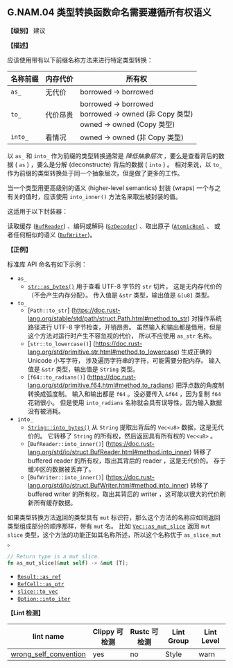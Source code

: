 ## G.NAM.04 类型转换函数命名需要遵循所有权语义

**【级别】** 建议

**【描述】**

应该使用带有以下前缀名称方法来进行特定类型转换：

| 名称前缀 | 内存代价 | 所有权 |
| ------ | ---- | --------- |
| `as_` | 无代价 | borrowed -\> borrowed |
| `to_` | 代价昂贵 | borrowed -\> borrowed<br>borrowed -\> owned (非 Copy 类型)<br>owned -\> owned (Copy 类型) |
| `into_` | 看情况 | owned -\> owned (非 Copy 类型) |

以 `as_` 和 `into_` 作为前缀的类型转换通常是 *降低抽象层次* ，要么是查看背后的数据 ( `as` ) ，要么是分解 (deconstructe) 背后的数据 ( `into` ) 。
相对来说，以 `to_` 作为前缀的类型转换处于同一个抽象层次，但是做了更多的工作。

当一个类型用更高级别的语义 (higher-level semantics) 封装 (wraps) 一个与之有关的值时，应该使用 `into_inner()` 方法名来取出被封装的值。

这适用于以下封装器：

读取缓存 ([`BufReader`](https://doc.rust-lang.org/std/io/struct.BufReader.html#method.into_inner)) 、编码或解码 ([`GzDecoder`](https://docs.rs/flate2/1.0.22/flate2/read/struct.GzDecoder.html#method.into_inner)) 、取出原子 ([`AtomicBool`](https://doc.rust-lang.org/std/sync/atomic/struct.AtomicBool.html#method.into_inner) 、
或者任何相似的语义 ([`BufWriter`](https://doc.rust-lang.org/stable/std/io/struct.BufWriter.html#method.into_inner))。


**【正例】**

标准库 API 命名有如下示例：

- `as_`
    - [`str::as_bytes()`](https://doc.rust-lang.org/std/primitive.str.html#method.as_bytes) 
      用于查看 UTF-8 字节的 `str` 切片，
      这是无内存代价的（不会产生内存分配）。
      传入值是 `&str` 类型，输出值是 `&[u8]` 类型。
- `to_`
    - [`Path::to_str`] (https://doc.rust-lang.org/stable/std/path/struct.Path.html#method.to_str)
      对操作系统路径进行 UTF-8 字节检查，开销昂贵。
      虽然输入和输出都是借用，但是这个方法对运行时产生不容忽视的代价，
      所以不应使用 `as_str` 名称。
    - [`str::to_lowercase()`] (https://doc.rust-lang.org/std/primitive.str.html#method.to_lowercase)
      生成正确的 Unicode 小写字符，
      涉及遍历字符串的字符，可能需要分配内存。
      输入值是 `&str` 类型，输出值是 `String` 类型。
    - [`f64::to_radians()`] (https://doc.rust-lang.org/std/primitive.f64.html#method.to_radians)
      把浮点数的角度制转换成弧度制。
      输入和输出都是 `f64` 。没必要传入 `&f64` ，因为复制 `f64` 花销很小。
      但是使用 `into_radians` 名称就会具有误导性，因为输入数据没有被消耗。
- `into_`
    - [`String::into_bytes()`](https://doc.rust-lang.org/std/string/struct.String.html#method.into_bytes)
      从 `String` 提取出背后的 `Vec<u8>` 数据，这是无代价的。
      它转移了 `String` 的所有权，然后返回具有所有权的 `Vec<u8>` 。
    - [`BufReader::into_inner()`] (https://doc.rust-lang.org/std/io/struct.BufReader.html#method.into_inner)
      转移了 buffered reader 的所有权，取出其背后的 reader ，这是无代价的。
      存于缓冲区的数据被丢弃了。
    - [`BufWriter::into_inner()`] (https://doc.rust-lang.org/std/io/struct.BufWriter.html#method.into_inner)
      转移了 buffered writer 的所有权，取出其背后的 writer ，这可能以很大的代价刷新所有缓存数据。

如果类型转换方法返回的类型具有 `mut` 标识符，那么这个方法的名称应如同返回类型组成部分的顺序那样，带有 `mut` 名。
比如 [`Vec::as_mut_slice`](https://doc.rust-lang.org/std/vec/struct.Vec.html#method.as_mut_slice) 返回 `mut slice` 类型，这个方法的功能正如其名称所述，所以这个名称优于 `as_slice_mut` 。

```rust
// Return type is a mut slice.
fn as_mut_slice(&mut self) -> &mut [T];
```

- [`Result::as_ref`](https://doc.rust-lang.org/std/result/enum.Result.html#method.as_ref)
- [`RefCell::as_ptr`](https://doc.rust-lang.org/std/cell/struct.RefCell.html#method.as_ptr)
- [`slice::to_vec`](https://doc.rust-lang.org/std/primitive.slice.html#method.to_vec)
- [`Option::into_iter`](https://doc.rust-lang.org/std/option/enum.Option.html#method.into_iter)


**【Lint 检测】**

| lint name | Clippy 可检测 | Rustc 可检测 | Lint Group | Lint Level |
| ------ | ---- | --------- | ------ | ------ |
| [wrong_self_convention](https://rust-lang.github.io/rust-clippy/master/index.html#wrong_self_convention) | yes| no | Style | warn |